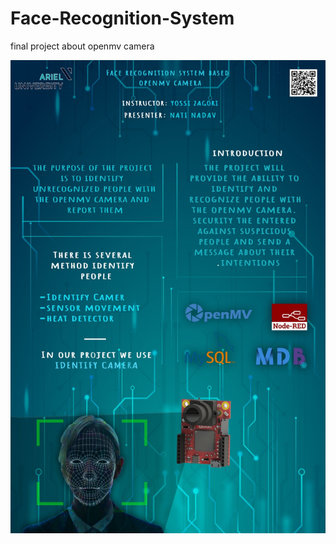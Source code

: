 # Face-Recognition-System
final project about openmv camera

![alt text](poster_project_final.jpeg)
